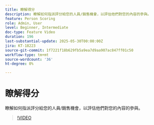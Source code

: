 ```yaml
---
title: 瞭解得分
description: 瞭解如何指派評分給您的人員/銷售機會，以評估他們對您的內容的參與。
feature: Person Scoring
role: Admin, User
level: Beginner, Intermediate
doc-type: Feature Video
duration: 196
last-substantial-update: 2025-05-30T00:00:00Z
jira: KT-18223
source-git-commit: 1f7221f18b629fb5a9ea7d9aa907ac847ff01c50
workflow-type: tm+mt
source-wordcount: '36'
ht-degree: 0%

---
```



# 瞭解得分

瞭解如何指派評分給您的人員/銷售機會，以評估他們對您的內容的參與。

>[!VIDEO](https://video.tv.adobe.com/v/3463247/?learn=on&enablevpops&captions=chi_hant)
